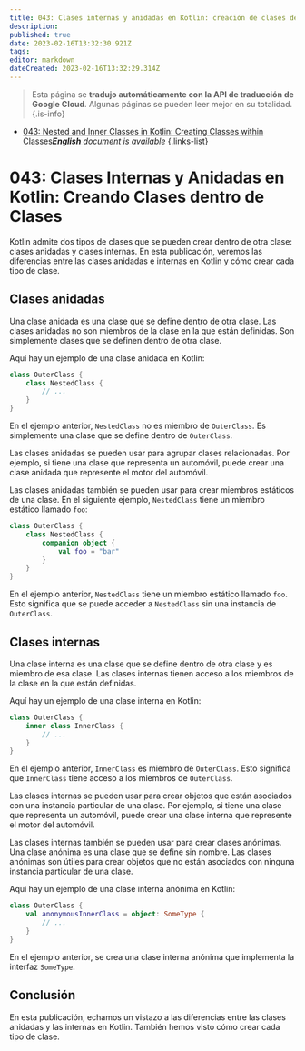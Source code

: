 ```yaml
---
title: 043: Clases internas y anidadas en Kotlin: creación de clases dentro de clases
description: 
published: true
date: 2023-02-16T13:32:30.921Z
tags: 
editor: markdown
dateCreated: 2023-02-16T13:32:29.314Z
---
```


> Esta página se **tradujo automáticamente con la API de traducción de Google Cloud**.
Algunas páginas se pueden leer mejor en su totalidad.{.is-info}



- [043: Nested and Inner Classes in Kotlin: Creating Classes within Classes***English** document is available*](/en/Knowledge-base/Kotlin/Learning/043-nested-and-inner-classes-in-kotlin-creating-classes-within-classes)
{.links-list}


# 043: Clases Internas y Anidadas en Kotlin: Creando Clases dentro de Clases

Kotlin admite dos tipos de clases que se pueden crear dentro de otra clase: clases anidadas y clases internas. En esta publicación, veremos las diferencias entre las clases anidadas e internas en Kotlin y cómo crear cada tipo de clase.

## Clases anidadas

Una clase anidada es una clase que se define dentro de otra clase. Las clases anidadas no son miembros de la clase en la que están definidas. Son simplemente clases que se definen dentro de otra clase.

Aquí hay un ejemplo de una clase anidada en Kotlin:

```kotlin
class OuterClass {
    class NestedClass {
        // ...
    }
}
```

En el ejemplo anterior, `NestedClass` no es miembro de `OuterClass`. Es simplemente una clase que se define dentro de `OuterClass`.

Las clases anidadas se pueden usar para agrupar clases relacionadas. Por ejemplo, si tiene una clase que representa un automóvil, puede crear una clase anidada que represente el motor del automóvil.

Las clases anidadas también se pueden usar para crear miembros estáticos de una clase. En el siguiente ejemplo, `NestedClass` tiene un miembro estático llamado `foo`:

```kotlin
class OuterClass {
    class NestedClass {
        companion object {
            val foo = "bar"
        }
    }
}
```

En el ejemplo anterior, `NestedClass` tiene un miembro estático llamado `foo`. Esto significa que se puede acceder a `NestedClass` sin una instancia de `OuterClass`.

## Clases internas

Una clase interna es una clase que se define dentro de otra clase y es miembro de esa clase. Las clases internas tienen acceso a los miembros de la clase en la que están definidas.

Aquí hay un ejemplo de una clase interna en Kotlin:

```kotlin
class OuterClass {
    inner class InnerClass {
        // ...
    }
}
```

En el ejemplo anterior, `InnerClass` es miembro de `OuterClass`. Esto significa que `InnerClass` tiene acceso a los miembros de `OuterClass`.

Las clases internas se pueden usar para crear objetos que están asociados con una instancia particular de una clase. Por ejemplo, si tiene una clase que representa un automóvil, puede crear una clase interna que represente el motor del automóvil.

Las clases internas también se pueden usar para crear clases anónimas. Una clase anónima es una clase que se define sin nombre. Las clases anónimas son útiles para crear objetos que no están asociados con ninguna instancia particular de una clase.

Aquí hay un ejemplo de una clase interna anónima en Kotlin:

```kotlin
class OuterClass {
    val anonymousInnerClass = object: SomeType {
        // ...
    }
}
```

En el ejemplo anterior, se crea una clase interna anónima que implementa la interfaz `SomeType`.

## Conclusión

En esta publicación, echamos un vistazo a las diferencias entre las clases anidadas y las internas en Kotlin. También hemos visto cómo crear cada tipo de clase.